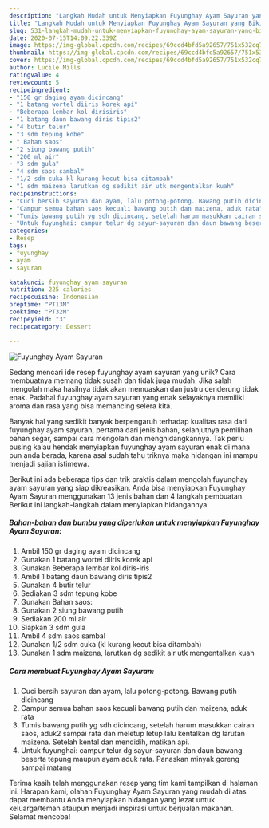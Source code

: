 ```yaml
---
description: "Langkah Mudah untuk Menyiapkan Fuyunghay Ayam Sayuran yang Bikin Ngiler"
title: "Langkah Mudah untuk Menyiapkan Fuyunghay Ayam Sayuran yang Bikin Ngiler"
slug: 531-langkah-mudah-untuk-menyiapkan-fuyunghay-ayam-sayuran-yang-bikin-ngiler
date: 2020-07-15T14:09:22.339Z
image: https://img-global.cpcdn.com/recipes/69ccd4bfd5a92657/751x532cq70/fuyunghay-ayam-sayuran-foto-resep-utama.jpg
thumbnail: https://img-global.cpcdn.com/recipes/69ccd4bfd5a92657/751x532cq70/fuyunghay-ayam-sayuran-foto-resep-utama.jpg
cover: https://img-global.cpcdn.com/recipes/69ccd4bfd5a92657/751x532cq70/fuyunghay-ayam-sayuran-foto-resep-utama.jpg
author: Lucile Mills
ratingvalue: 4
reviewcount: 5
recipeingredient:
- "150 gr daging ayam dicincang"
- "1 batang wortel diiris korek api"
- "Beberapa lembar kol dirisiris"
- "1 batang daun bawang diris tipis2"
- "4 butir telur"
- "3 sdm tepung kobe"
- " Bahan saos"
- "2 siung bawang putih"
- "200 ml air"
- "3 sdm gula"
- "4 sdm saos sambal"
- "1/2 sdm cuka kl kurang kecut bisa ditambah"
- "1 sdm maizena larutkan dg sedikit air utk mengentalkan kuah"
recipeinstructions:
- "Cuci bersih sayuran dan ayam, lalu potong-potong. Bawang putih dicincang"
- "Campur semua bahan saos kecuali bawang putih dan maizena, aduk rata"
- "Tumis bawang putih yg sdh dicincang, setelah harum masukkan cairan saos, aduk2 sampai rata dan meletup letup lalu kentalkan dg larutan maizena. Setelah kental dan mendidih, matikan api."
- "Untuk fuyunghai: campur telur dg sayur-sayuran dan daun bawang beserta tepung maupun ayam aduk rata. Panaskan minyak goreng sampai matang"
categories:
- Resep
tags:
- fuyunghay
- ayam
- sayuran

katakunci: fuyunghay ayam sayuran 
nutrition: 225 calories
recipecuisine: Indonesian
preptime: "PT13M"
cooktime: "PT32M"
recipeyield: "3"
recipecategory: Dessert

---
```



![Fuyunghay Ayam Sayuran](https://img-global.cpcdn.com/recipes/69ccd4bfd5a92657/751x532cq70/fuyunghay-ayam-sayuran-foto-resep-utama.jpg)

Sedang mencari ide resep fuyunghay ayam sayuran yang unik? Cara membuatnya memang tidak susah dan tidak juga mudah. Jika salah mengolah maka hasilnya tidak akan memuaskan dan justru cenderung tidak enak. Padahal fuyunghay ayam sayuran yang enak selayaknya memiliki aroma dan rasa yang bisa memancing selera kita.

Banyak hal yang sedikit banyak berpengaruh terhadap kualitas rasa dari fuyunghay ayam sayuran, pertama dari jenis bahan, selanjutnya pemilihan bahan segar, sampai cara mengolah dan menghidangkannya. Tak perlu pusing kalau hendak menyiapkan fuyunghay ayam sayuran enak di mana pun anda berada, karena asal sudah tahu triknya maka hidangan ini mampu menjadi sajian istimewa.




Berikut ini ada beberapa tips dan trik praktis dalam mengolah fuyunghay ayam sayuran yang siap dikreasikan. Anda bisa menyiapkan Fuyunghay Ayam Sayuran menggunakan 13 jenis bahan dan 4 langkah pembuatan. Berikut ini langkah-langkah dalam menyiapkan hidangannya.

<!--inarticleads1-->

##### Bahan-bahan dan bumbu yang diperlukan untuk menyiapkan Fuyunghay Ayam Sayuran:

1. Ambil 150 gr daging ayam dicincang
1. Gunakan 1 batang wortel diiris korek api
1. Gunakan Beberapa lembar kol diris-iris
1. Ambil 1 batang daun bawang diris tipis2
1. Gunakan 4 butir telur
1. Sediakan 3 sdm tepung kobe
1. Gunakan  Bahan saos:
1. Gunakan 2 siung bawang putih
1. Sediakan 200 ml air
1. Siapkan 3 sdm gula
1. Ambil 4 sdm saos sambal
1. Gunakan 1/2 sdm cuka (kl kurang kecut bisa ditambah)
1. Gunakan 1 sdm maizena, larutkan dg sedikit air utk mengentalkan kuah




<!--inarticleads2-->

##### Cara membuat Fuyunghay Ayam Sayuran:

1. Cuci bersih sayuran dan ayam, lalu potong-potong. Bawang putih dicincang
1. Campur semua bahan saos kecuali bawang putih dan maizena, aduk rata
1. Tumis bawang putih yg sdh dicincang, setelah harum masukkan cairan saos, aduk2 sampai rata dan meletup letup lalu kentalkan dg larutan maizena. Setelah kental dan mendidih, matikan api.
1. Untuk fuyunghai: campur telur dg sayur-sayuran dan daun bawang beserta tepung maupun ayam aduk rata. Panaskan minyak goreng sampai matang




Terima kasih telah menggunakan resep yang tim kami tampilkan di halaman ini. Harapan kami, olahan Fuyunghay Ayam Sayuran yang mudah di atas dapat membantu Anda menyiapkan hidangan yang lezat untuk keluarga/teman ataupun menjadi inspirasi untuk berjualan makanan. Selamat mencoba!
